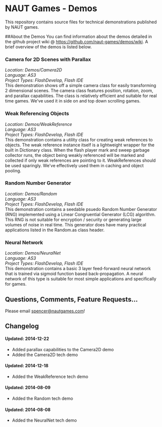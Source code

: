 NAUT Games - Demos
=====

This repository contains source files for technical demonstrations published by NAUT games. 

##About the Demos
You can find information about the demos detailed in the github project wiki @ https://github.com/naut-games/demos/wiki. A brief overview of the demos is listed below.

### Camera for 2D Scenes with Parallax
_Location: Demos/Camera2D_<br/>
_Language: AS3_<br/>
_Project Types: FlashDevelop, Flash IDE_<br/>
This demonstration shows off a simple camera class for easily transforming 2 dimensional scenes. The camera class features position, rotation, zoom, and parallax capabilities. The class is relatively efficient and suitable for real time games. We've used it in side on and top down scrolling games.

### Weak Referencing Objects
_Location: Demos/WeakReference_<br/>
_Language: AS3_<br/>
_Project Types: FlashDevelop, Flash IDE_<br/>
This demonstration contains a utility class for creating weak references to objects. The weak reference instance itself is a lightweight wrapper for the built in Dictionary class. When the flash player mark and sweep garbage collector runs, the object being weakly referenced will be marked and collected if only weak references are pointing to it. WeakReferences should be used sparingly. We've effectively used them in caching and object pooling.

### Random Number Generator
_Location: Demos/Random_<br/>
_Language: AS3_<br/>
_Project Types: FlashDevelop, Flash IDE_<br/>
This demonstration contains a seedable psuedo Random Number Generator (RNG) implemented using a Linear Congruential Generator (LCG) algorithm. This RNG is not suitable for encryption / security or generating large volumes of noise in real time. This generator does have many practical applications listed in the Random.as class header.

### Neural Network
_Location: Demos/NeuralNet_<br/>
_Language: AS3_<br/>
_Project Types: FlashDevelop, Flash IDE_<br/>
This demonstration contains a basic 3 layer feed-forward neural network that is trained via sigmoid function based back-propagation. A neural network of this type is suitable for most simple applications and specifically for games.

## Questions, Comments, Feature Requests...
Please email spencer@nautgames.com!

## Changelog
#### Updated: 2014-12-22
 * Added parallax capabilities to the Camera2D demo
 * Added the Camera2D tech demo

#### Updated: 2014-12-18
 * Added the WeakReference tech demo

#### Updated: 2014-08-09
 * Added the Random tech demo

#### Updated: 2014-08-08
 * Added the NeuralNet tech demo
